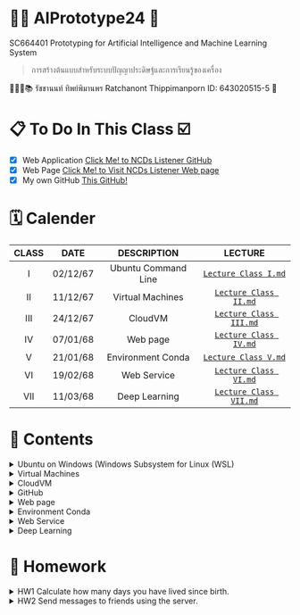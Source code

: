 # 🦾🤖 AIPrototype24 🦿
SC664401 Prototyping for Artificial Intelligence and Machine Learning System 
> การสร้างต้นแบบสําหรับระบบปัญญาประดิษฐ์และการเรียนรู้ของเครื่อง

👨🏻‍🎓📚 รัชชานนท์ ทิพย์พิมานพร Ratchanont Thippimanporn ID: 643020515-5 📝

# 📋 To Do In This Class ☑️
- [x] Web Application [Click Me! to NCDs Listener GitHub](https://github.com/MOOwuttichai/NCDs_Listener)
- [x] Web Page [Click Me! to Visit NCDs Listener Web page](https://ratchanontt.github.io/NCDsListenerWebpage/)
- [x] My own GitHub [This GitHub!](https://github.com/Ratchanontt/AIPrototype24/tree/main)

# 🗓️ Calender
|  CLASS  |    DATE    |      DESCRIPTION      |             LECTURE             | 
|:-------:|:----------:|:---------------------:|:-------------------------------:|
|   I     |  02/12/67  | Ubuntu Command Line   | [`Lecture Class I.md`](https://github.com/Ratchanontt/AIPrototype24/blob/main/Lecture%20Class%20I.md)  |
|   II    |  11/12/67  | Virtual Machines      | [`Lecture Class II.md`](https://github.com/Ratchanontt/AIPrototype24/blob/main/Lecture%20Class%20II.md) |
|   III   |  24/12/67  | CloudVM               | [`Lecture Class III.md`](https://github.com/Ratchanontt/AIPrototype24/blob/main/Lecture%20Class%20III.md)|
|   IV    |  07/01/68  | Web page              | [`Lecture Class IV.md`](https://github.com/Ratchanontt/AIPrototype24/blob/main/Lecture%20Class%20IV.md) |
|   V     |  21/01/68  | Environment Conda     | [`Lecture Class V.md`](https://github.com/Ratchanontt/AIPrototype24/blob/main/Lecture%20Class%20V.md)  |
|   VI    |  19/02/68  | Web Service           | [`Lecture Class VI.md`](https://github.com/Ratchanontt/AIPrototype24/blob/main/Lecture%20Class%20VI.md) |
|   VII   |  11/03/68  | Deep Learning         | [`Lecture Class VII.md`](https://github.com/Ratchanontt/AIPrototype24/blob/main/Lecture%20Class%20VII.pdf) |

# 📔 Contents
<details> 
  <summary> Ubuntu on Windows (Windows Subsystem for Linux (WSL) </summary>

# Command Line พื้นฐานบน Terminal
### 1. ระบุตำแหน่งปัจจุบันที่เราอยู่ในระบบ 
```
pwd
```
### 2. list ทุกๆ file/folder ที่อยู่ใน folder ปัจจุบัน 
``` 
ls
```
```
ls -l
```
```
ls -ltr #บอกรายละเอียดไฟล์อย่างละเอียด
```
### 3. สร้าง Folder
``` 
mkdir ชื่อของโฟลเดอร์
```
### 4. Change directory 
```
cd 
```
```
cd .. #ถอยกลับออกจากโฟลเดอร์ปัจจุบัน 1 ครั้ง
cd ../.. #ออกจากโฟลเดอร์ปัจจุบัน 2 ครั้ง
```
```
cd .xxx/yyy/zzz #เปลี่ยน directory แบบระบุปลายทาง
```
```
cd filename/ xxx #กรณีที่ชื่อไฟล์มี spacebar คั่น Ex. Class 4 ต้องพิมพ์ `cd Class/ 4`
```
### 5. Create file 
``` 
vi
vi {filename}  #สร้างและเปิดไฟล์
vi {filename.py} #python 
  #กด i เพื่อแก้ไข
  #กด esc + :wq (exit & save)
  #กด esc + :q! (exit but don't save)
```
### 6. Open file
```
cat filename #เวลาเราสั่งไม่จำเป็นต้องเข้าไปอยู่ใน folder นั้นๆ
```
### 7. Move file 
```
mv {ที่อยู่ต้นทางของ file/folder ที่ต้องการย้าย} {ที่อยู่ปลายทางที่ต้องการที่จะย้าย file/folder ไป}
mv file name .location
mv .xxxxx .zzzzzz #เป็นวิธีการเปลี่ยนชื่อรูปแบบหนึ่ง #Ex. mv ชื่อเก่า ชื่อใหม่
```
### 8. Copy file
```
cp {ที่อยู่ต้นทางของ file/folder ที่ต้องการคัดลอก} {ที่อยู่ปลายทางที่ต้องการที่จะคัดลอก file/folder ไป}
cp .zzzzzzz . #คัดลอกไฟล์มาที่โฟลเดอร์ปัจจุบัน
```
### 9. Manual page
```
man #ดูเอกสารคำสั่งและโปรแกรมต่าง ๆ ในรูปแบบ "หน้าคู่มือ" 
man ls #ใช้ดูรายการไฟล์ #ใช้ได้กับทุกคำสั่ง ที่เขาเขียน Instruction มาให้
```
### 10. Delete file
```
rm # ลบไฟล์
rm -r #.ให้มัน recursive ลบทุกไฟล์ที่มีอยู่ในโฟลเดอร์ เพื่อลบทั้งโฟลเดอร์
```
### 11. Check Systems Preference
```
htop #เอาไว้ดูว่ามี RAM อยู่เท่าไหร่ ดูการใช้งานของเครื่อง # ต้อง Install ก่อน
```

</details>

<details> 
  <summary> Virtual Machines </summary>

# Virtual Machine

### 1. การเข้า Server ด้วย `ssh ย่อมาจาก Secure Shell` `#คิดเหมือนเปลือกหอย ค่อยๆ หุ้ม ค่อยๆ เข้า`
```
ssh username@IPaddress
```

### 2. เพิ่ม `User` เพื่อนให้เข้า server ของเราได้
```
sudo adduser friendusername
```

### 3. ใช้ดูการเคลื่อนไหวใน server ของเรา
```
htop
```

### 4. ย้าย group
```
sudo usermod ชื่อเพื่อน ชื่อเรา #ชื่อเพื่อน = group ชื่อเรา = folder
```
```
sudo groups ชื่อเรา #เช็คว่ามีใครอยู่ใน server
```

### 5. เพิ่มเพื่อนให้เป็น SuperUser Do `sudo`
```
sudo adduser ชื่อเพื่อน sudo 
```

</details>

<details> 
  <summary> CloudVM </summary>

# Ubuntu on Cloud VM
## 1. Create VM 
เข้า Portal Azure >>> Education >>> VM >>> Create a virtual machine

## 2. Login & Logout
```
ssh username@IP #login
exit #logout /// จบ section
```

## 3. ออกจาก function ex. python
```
exit()
```

## 4. scp = secure copy 

- รูปแบบ
  ```
  scp {path ต้นทาง} {path ปลายทาง}
  ```

- ส่งไฟล์จากเครื่องเราไปบน Cloud (ต้องรันบนเครื่องเรา)
  ```
  scp ./xxx nnnt@IP:~/xxx/xxx/. Ex. scp ./testcode.py nnnt@4.221.171.101:~/code/.
  scp -r testfolder1/ nnnt@IP:~/nnnt/. # cp folder in PC to Cloud
  ```

- ดึงไฟล์จาก cloud มาเครื่องเรา (ต้องรันบนเครื่องเรา)
  ```
  scp nnnt@IP:/xxx/xxx/yyy.py /home/nnnt
  scp nnnt@4.221.171.101:/home/nnnt/code2/newtest.py /Users/macbookair # move file from folder name code2  on nnnt Cloud to PC
  ```

## 5. Session
```
screen -S {screen name} #สร้าง
```
```
screen -R #กระโดดกลับเข้่าไปที่ screen
```
- กด control A+D ออกจาก session
- กด control A+K+y ออกและลบ session
</details>

<details> 
  <summary> GitHub </summary>
  
  - Save code on github
  ```
  git clone https://github.com/Ratchanontt/AIPrototype24.git
  git add testcloudvm.py
  git commit -m "test cloud server"
  git push
  ```
  - Check Status
  ```
  git status
  ```
  - Setting owner Github (ทำครั้งเดียว)
  ```
  git config --global user.name "Ratchanontt"
  git config --global user.email "ratchanont.t@kkumail.com"
  ```

</details>

<details> 
  <summary> Web page </summary>

# Web
## การสร้างเว็บ มี 3 แบบ
- 1. **Web page** no function, only for looking information
  > เป็น web ที่เราเอาข้อมูลของเราใส่เข้าไป เพื่อให้คนอื่นเข้ามาดูข้อมูลของเรา  
- 2. **Web application** add server side project
  > ** Server side script** (ใช้ในการคิดคำนวณผลลัพทธ์)  
     >> Server side script เช่น Python (Flask package) : ทำให้ user run บน com ที่ไม่ต้องแรงมากได้เพราะมัน run บน  server และทำให้ code ของ dev ไม่หลุดไปไหน
- 3. **Web service** Server side script only
  > ใช้แค่ Server side script Python (Flask package)  เพราะไม่ได้ต้องการให้คนมาใช้
  > เป็น Back end ล้วนๆ ไม่มี front end

## HTTP Methods
### GET คนเห็นแล้วเปิดได้เลย
> GET Method:
- ใช้สำหรับการดึงข้อมูลจากเซิร์ฟเวอร์
- วิธีการนี้ไม่เปลี่ยนแปลงสถานะของเซิร์ฟเวอร์
- ข้อมูลที่ถูกส่งผ่าน GET จะรวมอยู่ใน URL ทำให้ผู้ใช้เปิดดูได้ง่าย เพียงแค่เปิด URL นั้น (อาจมีข้อจำกัดเรื่องขนาดและความปลอดภัย)
- เหมาะสำหรับการค้นหาข้อมูล, เปิดหน้าเว็บ หรือดึงข้อมูลที่ปลอดภัยต่อการเปิดเผย

### Post จับข้อความใส่มาแล้วส่งเลย เป็นการส่งข้อความของฟังก์ชันที่อยู่ข้างใน
> POST Method:
- ใช้สำหรับส่งข้อมูลไปยังเซิร์ฟเวอร์ เพื่อประมวลผล เช่น การส่งข้อมูลฟอร์ม, การอัพโหลดไฟล์, การสร้างหรือการเปลี่ยนแปลงข้อมูลเซิร์ฟเวอร์
- ข้อมูลที่ถูกส่งผ่าน POST จะอยู่ใน body ของคำขอ (request body) ทำให้สามารถส่งข้อมูลปริมาณมากได้และมีความปลอดภัยกว่าการแนบมากับ URL
- เหมาะสำหรับการส่งฟอร์มข้อมูล, การทำธุรกรรม, หรือการส่งข้อมูลที่ไม่ควรเปิดเผยใน URL

## Front End
### HTML (จัดรูปแบบหน้า)
- ```<DOCTYPE!>```
  > ส่วนที่ไม่ค่อยมีความสำคัญ เพียงแค่กำหนด
- ```<head>```
  > ส่วนที่เป็นหัวเว็บ ตัวอธิบายเว็บ คีย์เวิร์ดของเว็บ โลโก้ ส่วนที่ input สิ่งที่สำคัญๆ
- ```<body>```
  > ส่วนที่จะแสดงอยู่บนเว็บ

### CSS (ช่วย HTML ในการจัดหน้าให้สวยงาม)
- 1. Responsive web
  > เพิ่ม-ลด ขนาดของส่วนประกอบในหน้าเว็บ ตามเครื่องที่ใช้

- 2. Adaptive Web Design (AWD)
  > เว็บไซต์ประเภทนี้ใช้เลย์เอาต์แบบคงที่ที่ปรับไปตามขนาดหน้าจอที่กำหนดเป็นจุด ๆ (breakpoints) เว็บไซต์จะมีหลายเวอร์ชันที่ออกแบบมาสำหรับช่วงของขนาดหน้าจอเฉพาะ เช่น มือถือ แท็บเล็ต และเดสก์ท็อป ซึ่งแตกต่างจาก Responsive Design ที่เลย์เอาต์จะปรับโดยอัตโนมัติตามการย่อขยายของหน้าต่างเบราว์เซอร์

- 3. Static Web Design
  > เว็บไซต์นิ่ง (Static) มีเนื้อหาคงที่และแต่ละหน้าต้องออกแบบแบบแยกกัน ส่วนมากจะใช้ HTML และ CSS โดยไม่ต้องใช้ภาษาโปรแกรมฝั่งเซิร์ฟเวอร์ ทำให้เหมาะสำหรับเว็บไซต์ขนาดเล็กที่เนื้อหาไม่ค่อยเปลี่ยนแปลง

- 4. Dynamic Web Design
  > เว็บไซต์ไดนามิก (Dynamic) สามารถเปลี่ยนแปลงเนื้อหาได้ตามเงื่อนไขหรือเหตุการณ์ที่เกิดขึ้น เช่น การดึงและแสดงข้อมูลที่เปลี่ยนแปลงจากฐานข้อมูล ส่วนมากจะใช้ร่วมกับภาษาโปรแกรมฝั่งเซิร์ฟเวอร์ เช่น PHP, ASP.NET หรือ Java และฐานข้อมูล เช่น MySQL หรือ PostgreSQL

- 5. Single Page Application (SPA)
  > เป็นเว็บไซต์ที่โหลดหน้าเว็บเดียวและเปลี่ยนเนื้อหาภายในหน้านั้นโดยไม่ต้องรีโหลดหน้าทั้งหมด ส่วนมากจะใช้ JavaScript frameworks เช่น React, Angular หรือ Vue.js เพื่อให้การใช้งานที่ลื่นไหลและคล้ายแอปพลิเคชันบนมือถือ

- 6. Progressive Web App (PWA)
  > เป็นการผสมผสานระหว่างเว็บและโมบายแอปพลิเคชัน โดยเสนอลักษณะการทำงานที่คล้ายแอปมือถือ เช่น การเข้าถึงออฟไลน์ การแจ้งเตือนดัน และความสามารถในการติดตั้งบนอุปกรณ์มือถือ

- 7. Mobile-first Web Design
  > การออกแบบเว็บไซต์โดยเน้นที่การแสดงผลบนอุปกรณ์มือถือเป็นหลัก จากนั้นค่อยเพิ่มความซับซ้อนของเลย์เอาต์เมื่อหน้าจอใหญ่ขึ้น วิธีการนี้เน้นการให้ประสบการณ์ที่ดีที่สุดแก่ผู้ใช้บนมือถือก่อน

*แต่ละประเภทมีประโยชน์และความท้าทายที่แตกต่างกัน การเลือกประเภทที่จะใช้ควรพิจารณาจากวัตถุประสงค์ของเว็บไซต์และผู้ใช้งานเป้าหมายเป็นหลัก*

### JavaScript (ควบคุมการทำงาน การกดปุ่มของเครื่อง เพิ่มลูกเล่นให้กับหน้าเว็บ)
- เน้นการใช้งานบนฝั่งไคลเอนต์ (client-side) ของเว็บเบราว์เซอร์ ทำให้เว็บเพจสามารถตอบสนองต่อผู้ใช้และมีลักษณะการทำงานที่โต้ตอบได้ (interactive) มากขึ้น
- ใช้ในการพัฒนาเซิร์ฟเวอร์ (server-side) ผ่าน Node.js
- คุณสมบัติหลักของ JavaScript ได้แก่:
  > - Dynamic Typing: ไม่จำเป็นต้องระบุประเภทของข้อมูล (data type) เมื่อประกาศตัวแปร
  > - Prototype-based: การเขียนโปรแกรมเชิงวัตถุ (Object-Oriented Programming) ที่ใช้ต้นแบบเป็นพื้นฐาน
  > - Event-driven: รองรับการทำงานตามเหตุการณ์ (events) เช่น การคลิกเมาส์หรือการกรอกข้อมูล
  > - First-class Functions: สามารถใช้งานฟังก์ชันเป็นตัวแปร, ส่งผ่านฟังก์ชันไปยังฟังก์ชันอื่น และคืนค่าเป็นผลลัพธ์ได้

## Back End 
- ใช้ได้หลากหลายภาษา วิชานี้ใช้ Python เป็นหลัก

### Python
 Conda สามารถติดตั้งได้จาก
- **Miniconda** 👉 [https://docs.conda.io/en/latest/miniconda.html](https://docs.conda.io/en/latest/miniconda.html)
- **Anaconda** 👉 [https://www.anaconda.com/products/distribution](https://www.anaconda.com/products/distribution)

```sh
conda --version #ตรวจสอบว่าติดตั้งสำเร็จหรือไม่?
```

#### Python Main Function 
- [https://www.geeksforgeeks.org/python-main-function/](https://www.geeksforgeeks.org/python-main-function/)
> Main Function ใช้ควบคุม flow ของ program โดยลำดับการทำงานจะทำตาม Main fc
> ดังนั้น จึงจำเป็นต้องมี Main function เพื่อที่เวลาเริ่ม program จะได้รู้ว่าต้อง run อะไรก่อน โดยดูจาก main func

```python
# Python program to demonstrate 
# main() function 

print("Hello") 

# Defining main function 
def main(): 
	print("hey there")  // have only process

# Using the special variable 
# __name__ 
if __name__=="__main__": 
	main()
```
Output  
> Hello  
> hey there

#### การรับ input จากภายนอก  
- [Argparse](https://docs.python.org/3/library/argparse.html)
- ใช้สำหรับการประมวลผลและจัดการกับอาร์กิวเมนต์และพารามิเตอร์ที่ส่งเข้ามาในบรรทัดคำสั่ง (command line arguments)
- ช่วยให้สามารถสร้างโปรแกรมที่สามารถรับอาร์กิวเมนต์จากผู้ใช้ได้อย่างสะดวกและใช้งานง่าย
- code ที่ดี ถ้าเสร็จแล้วไม่ควรมาแก้ซ้ำๆ ถ้าจะแก้แค่ input เฉยๆ
- คุณสมบัติหลักของ argparse ได้แก่:
  > - การกำหนดอาร์กิวเมนต์ที่ง่ายดาย: นักพัฒนาสามารถกำหนดอาร์กิวเมนต์ที่โปรแกรมจะรองรับได้อย่างง่ายดาย ทั้งชนิดของข้อมูล (เช่น string, int, float) และค่าเริ่มต้น เป็นต้น
  > - มีการตรวจสอบข้อผิดพลาด: argparse จะตรวจสอบว่าผู้ใช้ได้ส่งอาร์กิวเมนต์ที่ถูกต้องตามที่โปรแกรมกำหนดหรือไม่ และสามารถแสดงข้อความแนะนำวิธีการใช้งานโปรแกรม (help message) ได้โดยอัตโนมัติ
  > - รองรับพารามิเตอร์แบบ positional และ optional: สามารถกำหนดอาร์กิวเมนต์ที่จำเป็นต้องมี (positional) และอาร์กิวเมนต์ที่มีหรือไม่มีก็ได้ (optional)
  > - สร้างคำอธิบายอัตโนมัติ: สามารถสร้างคำอธิบายการใช้งานโปรแกรมและอธิบายอาร์กิวเมนต์ต่าง ๆ ที่โปรแกรมรองรับได้อย่างอัตโนมัติ

```python
import argparse
import time

parser = argparse.ArgumentParser()
parser.add_argument('-t', "--time", default = 5)

args = parser.parse_args()
timet = int(args.time)
print(timet)

time.sleep(timet)
input("Press Enter to continue...")
time.sleep(timet)

print("Bye")
```

</details>

<details> 
  <summary> Environment Conda </summary>

## Install from...
- **Miniconda** 👉 [https://docs.conda.io/en/latest/miniconda.html](https://docs.conda.io/en/latest/miniconda.html)
- **Anaconda** 👉 [https://www.anaconda.com/products/distribution](https://www.anaconda.com/products/distribution)

```ssh
- conda --version #ตรวจสอบว่าติดตั้งสำเร็จหรือไม่?
```

## Manage Environment
```sh
- conda create --name {ชื่อ env} python = {versionที่ต้องการ} #สร้าง Environment ใหม่
- conda create -n myenv {name of packager}
- conda activate {ชื่อ env} #เข้าใช้งาน
- conda deactivate #เลิกใช้งาน
- conda remove --name ai_project --all #ลบ Environment
- conda install {ชื่อpackage}
```

## Install package
> อยู่ใน VM และเข้า env แล้ว
```sh
- conda install {envi name}
- conda install pandas
```
</details>

<details> 
  <summary> Web Service </summary>

# Web Service
> - มีหน้าที่ประมวลผลระหว่างโปรแกรม
> - รับมา แล้ว ส่งเครดิตไปให้ปลายทาง

## Web Service ทำงานอย่างไร?
1. ส่งคำขอ (Request): ระบบหนึ่งส่งข้อมูลไปหาอีกระบบผ่านเครือข่าย (เช่น อินเทอร์เน็ต)
2. ประมวลผล (Process): Web Service ฝั่งเซิร์ฟเวอร์รับคำขอแล้วจัดการ
3. ส่งผลลัพธ์กลับ (Response): เซิร์ฟเวอร์ตอบกลับมาด้วยข้อมูลที่ร้องขอ หรือแจ้งผลการทำงาน
   <img src="https://github.com/user-attachments/assets/8eeca293-6bf0-401b-9a74-3c5d7d49bd9d" width="60%">

# Web Service for Sending Messages
> เป็น Web Service ที่สามารถส่งข้อความระหว่างผู้ใช้ได้ โดยประกอบไปด้วย 2 ส่วนหลัก:

## 1. **สคริปต์ฝั่งผู้ใช้** [`call_web_service.py`](https://github.com/Ratchanontt/AIPrototype24/blob/main/call_web_service.py): 
> ช่วยให้ผู้ใช้ป้อนข้อความและเลือกผู้รับเพื่อส่งข้อความ
สคริปต์ฝั่งผู้ใช้จะติดต่อกับ API ฝั่งเซิร์ฟเวอร์เพื่อส่งข้อความ โดยมีขั้นตอนดังนี้:
- ผู้ใช้จะป้อนข้อความที่ต้องการส่ง
- ผู้ใช้สามารถเลือกผู้รับได้จาก IP Address
- ส่งข้อความที่เลือกไปยังเซิร์ฟเวอร์ผ่านคำขอ HTTP POST

สคริปต์จะส่งข้อมูลต่อไปนี้ไปยังเซิร์ฟเวอร์:
- `msg`: ข้อความที่ผู้ใช้ป้อน
- `ผู้รับ`: ชื่อของผู้รับข้อความ
- `ip`: ที่อยู่ IP ของผู้รับ
- `ผู้ส่ง`: ชื่อของผู้ส่งข้อความ

**Code**:
```python
import requests
import json

url = 'http://40.81.22.119:5006/simpleAPI'
myobj = {'msg':'Ratchanont'}

x = requests.post(url, data = json.dumps(myobj))
```

## 2. **API ฝั่งเซิร์ฟเวอร์** [`firstflask.py`](https://github.com/Ratchanontt/AIPrototype24/blob/main/firstflask.py): 
> รับข้อความจากผู้ใช้ บันทึกรายละเอียด และส่งคำตอบกลับไปยืนยันการรับข้อความ

**Code**:
```python
  @app.route('/simpleAPI',methods=['POST'])
  def web_service_API():

     payload = request.data.decode("utf-8")
     inmessage = json.loads(payload)

     print(inmessage)
    
     json_data = json.dumps({'y': 'received!'})
     return json_data
```
</details>

<details> 
  <summary> Deep Learning </summary>

# Deep Learning Overview
> - **Deep learning** คือ การเพิ่ม layers ให้สามารถเรียนรู้ได้เองอัตโนมัติ
> - Activation function ทำหน้าที่บีบค่า ไม่ให้ค่าเยอะจนโมเดลระเบิด
## 1. ลักษณะของ Neural Networks (Neural Networks Characteristics)
> - แรงบันดาลใจ: เลียนแบบการทำงานของสมองมนุษย์ในการเรียนรู้และแก้ปัญหา
> - องค์ประกอบ: ประกอบด้วยโหนด (neurons) ที่เชื่อมต่อกันเป็นชั้น (layers)
> - การเรียนรู้: เรียนรู้จากข้อมูลโดยการปรับค่าน้ำหนัก (weights) และค่าไบแอส (biases) ระหว่างโหนด
	<img src="https://github.com/user-attachments/assets/7e95a415-5c3c-43da-81ab-927a6ecfdd9c" width="40%">

## 2. พอร์เซปตรอน (Perceptron)
> - หน่วยพื้นฐาน: เป็นหน่วยประมวลผลพื้นฐานที่สุดของ Neural Network
> - การทำงาน: รับอินพุตหลายค่า, คูณด้วยน้ำหนัก (weights) แต่ละค่า, บวกด้วยไบแอส (bias), และส่งผ่านฟังก์ชันกระตุ้น (activation function) เพื่อให้ได้เอาต์พุต
> - ข้อจำกัด: สามารถแก้ปัญหาได้เฉพาะที่ linear separable เท่านั้น

## 3. Artificial Neural Network (ANN)
> - เครือข่ายประสาทเทียม: ประกอบด้วยหลายชั้นของพอร์เซปตรอน
> - Feedforward: ข้อมูลไหลไปข้างหน้าจากชั้นอินพุตไปยังชั้นเอาต์พุต
> - Backpropagation: ใช้ในการปรับค่าน้ำหนักและไบแอสโดยการคำนวณ gradient ของฟังก์ชัน loss
> - Activation Functions: เช่น Sigmoid, ReLU, Tanh ใช้เพื่อเพิ่มความซับซ้อนและทำให้ ANN สามารถแก้ปัญหา non-linear ได้
	<img src="https://github.com/user-attachments/assets/a28b4176-1a34-4839-9a92-39b108d8cf85" width="50%">

## 4. Convolutional Neural Networks (CNN)
> - ออกแบบมาสำหรับ: ประมวลผลข้อมูลที่มีโครงสร้างแบบ Grid เช่น รูปภาพ
> - Convolutional Layers: ใช้ฟิลเตอร์ (filters) ขนาดเล็กเลื่อนไปบนอินพุตเพื่อตรวจจับรูปแบบ (features)
> - Feature Maps: ผลลัพธ์จากการ convolution แสดงถึงการตอบสนองของฟิลเตอร์ต่อส่วนต่างๆ ของอินพุต
	<img src="https://github.com/user-attachments/assets/98c70796-9c77-4a91-bf83-65ca02962249" width="70%">

## 5. Max Pooling
> - การลดขนาด (Downsampling): ลดขนาดของ feature maps เพื่อลดจำนวนพารามิเตอร์และเพิ่มความทนทานต่อการเปลี่ยนแปลงเล็กน้อยในอินพุต
> - หลักการ: เลือกค่าสูงสุดจากแต่ละส่วนของ feature map

## 6. Fully Connected (FC) Layer
> - การเชื่อมต่อแบบเต็ม: ทุกโหนดในชั้น FC เชื่อมต่อกับทุกโหนดในชั้นก่อนหน้า
> - หน้าที่: ใช้ในการจำแนกประเภทหรือทำการทำนายขั้นสุดท้าย

## 7. Flatten Layer
> - การปรับรูปร่าง: แปลง feature maps จาก convolutional layers ให้เป็นเวกเตอร์ 1 มิติ เพื่อใช้เป็นอินพุตให้กับ fully connected layers

## 8. Stride
> - ระยะก้าว: ระยะที่ฟิลเตอร์เลื่อนไปในแต่ละครั้งระหว่างการ convolution
> - ผลกระทบ: ควบคุมขนาดของ output feature map

## 9. Batch Size
> - จำนวนข้อมูล: จำนวนตัวอย่างข้อมูลที่ใช้ในการคำนวณ gradient ในแต่ละ iteration
> - ผลกระทบ: มีผลต่อความเร็วในการเทรนและประสิทธิภาพของโมเดล

## 10. Dropout
> - เทคนิค Regularization: สุ่มปิดการทำงานของโหนดบางส่วนในระหว่างการเทรน
> - หน้าที่: ป้องกันการ overfitting โดยบังคับให้โมเดลเรียนรู้ features ที่ robust มากขึ้น
  <img src="https://github.com/user-attachments/assets/4ceaefd6-6d77-4553-9722-2c4f336f88aa" width="40%">

## 11. Freeze Layer
> - การตรึงชั้น: หยุดการปรับค่าน้ำหนักของบางชั้นในระหว่างการเทรน
> - การใช้งาน: มักใช้ในการ transfer learning เพื่อใช้ประโยชน์จากความรู้ที่โมเดลได้เรียนรู้มาแล้ว

## 12. Hierarchical Representations
> - การเรียนรู้ลำดับชั้น: CNN เรียนรู้ features ที่มีความซับซ้อนมากขึ้นในแต่ละชั้น
> - ตัวอย่าง: ชั้นแรกอาจเรียนรู้ขอบและมุม, ชั้นต่อมาเรียนรู้รูปร่าง, และชั้นสุดท้ายเรียนรู้ส่วนประกอบของวัตถุ
	<img src="https://github.com/user-attachments/assets/134e0602-6dd9-4737-aaf3-46599731be48" width="60%">

## 13. Epoch & Loss
> - Epoch: จำนวนรอบที่โมเดลได้เห็นข้อมูลทั้งหมดในการเทรน
> - Loss: ฟังก์ชันที่วัดความแตกต่างระหว่างผลลัพธ์ที่โมเดลทำนายกับค่าจริง
> - การเทรน: มีเป้าหมายเพื่อลดค่า loss โดยการปรับค่าน้ำหนักและไบแอส
> **ถ้า loss จากกราฟ Epoch ไม่ลดลง คือ ไม่ดี แสดงว่าอาจจะต้องแก้โค้ด**
> **ถ้า overfit ให้ดูว่า Epoch ที่เท่าไหร่ แล้วฝึกใหม่**

## Histogram of Colors
   <img src="https://github.com/user-attachments/assets/f77ff1a9-1096-4f75-9d25-5b86493d1e00" width=40%>

## Histogram of oriented gradients
   <img src="https://github.com/user-attachments/assets/c3fa5f03-b98d-4461-94c5-1f57a5d81a5b" width="40%">

## See more in 👉 [`Lecture Class VII.md`](https://github.com/Ratchanontt/AIPrototype24/blob/main/Lecture%20Class%20VII.pdf)
</details>

# 🏡 Homework
<details> 
  <summary> HW1 Calculate how many days you have lived since birth. </summary> 
👉 สามารถหาได้ด้วยว่าอีกกี่วันจะถึงวันเกิดของคุณ!

[myfirstpy.py](https://github.com/Ratchanontt/AIPrototype24/blob/main/myfirstpy.py)
  ```python
import argparse
from datetime import datetime

def parse_input():
    parser = argparse.ArgumentParser()

    def parse_date(date_str):
        return datetime.strptime(date_str, '%d/%m/%Y')

    parser.add_argument(
        '--bd',
        type=parse_date,
        required=True,
        help='Birthday of the user in format DD/MM/YYYY'
    )
    parser.add_argument(
        '--name',
        type=str,
        default='Ratchanont',
        help='Input the name of the person using the app'
    )

    args = parser.parse_args()
    return args

def printHello(who):
    print(f"Hello World, {who}!!")

def cal_todayVbd(bd):
    today = datetime.today()
    delta = bd - today
    return delta.days

if __name__ == "__main__":
    input_v = parse_input()
    print('This is my first .py file.')
    printHello(input_v.name)
    
    days_to_birthday = cal_todayVbd(input_v.bd)
    if days_to_birthday > 0:
        print(f'Your birthday is in {days_to_birthday} day(s) from today.')
    elif days_to_birthday == 0:
        print("Happy Birthday!")
    else:
        print(f'You have lived for {-days_to_birthday} day(s).')
  ```
</details>

<details> 
  <summary> HW2 Send messages to friends using the server. </summary> 
👉 สามารถเลือกส่งหาเพื่อนที่เคยบันทึก IP Address ไว้ได้ หรือเพิ่มเพื่อน และส่งข้อความหาคนที่ไม่มีในรายชื่อ
  
[`firstflask.py`](https://github.com/Ratchanontt/AIPrototype24/blob/main/firstflask.py) 
```python
from flask import Flask, render_template, request, render_template_string
import random
import json, jsonify

@app.route('/simpleAPI', methods=['POST'])
def simpleAPI():
    try:
        # รับข้อมูลจาก request
        payload = request.data.decode("utf-8")
        inmessage = json.loads(payload)

        # แสดงข้อมูลที่ได้รับใน log
        print("\n[INFO] ข้อมูลที่ได้รับจากผู้ใช้:")
        print(f"----------------------------")
        print(f"ข้อความที่ได้รับ: {inmessage.get('msg')}")
        print(f"ผู้ส่ง: {inmessage.get('ผู้ส่ง')}")
        print(f"ผู้รับ: {inmessage.get('ผู้รับ')}")
        print(f"IP ของผู้รับ: {inmessage.get('ip')}")
        print(f"----------------------------\n")

        # สร้างข้อมูลที่ต้องการส่งกลับ
        json_data = json.dumps({'y': 'received!'})

        # ส่งข้อมูลกลับไป
        return json_data, 200  # คืนค่า HTTP Status 200 เพื่อบอกว่า request สำเร็จ

    except Exception as e:
        # ในกรณีเกิดข้อผิดพลาด
        error_message = f"[ERROR] ข้อผิดพลาด: {str(e)}"
        print(error_message)

        # ส่งข้อผิดพลาดกลับไป
        return jsonify({'error': 'เกิดข้อผิดพลาดในการประมวลผลข้อมูล'}), 400

if __name__ == "__main__":  # run code
    app.run(host='0.0.0.0',debug=True,port=5006)
```
[`call_web_service.py`](https://github.com/Ratchanontt/AIPrototype24/blob/main/call_web_service.py)
```python
import requests
import json
import sqlite3

# สร้างหรือเชื่อมต่อกับฐานข้อมูล SQLite
# เพื่อเพิ่มเพื่อนและส่งข้อความหาคนที่ไม่มีในรายชื่อ
conn = sqlite3.connect('message_records.db')
cur = conn.cursor()

# สร้างตารางถ้ายังไม่มี
cur.execute('''
CREATE TABLE IF NOT EXISTS messages (
    id INTEGER PRIMARY KEY AUTOINCREMENT,
    sender TEXT,
    recipient TEXT,
    recipient_ip TEXT,
    message TEXT,
    status_code INTEGER,
    response_text TEXT
)
''')
conn.commit()

# URL ของ API
url = 'http://40.81.22.119:5006/simpleAPI'

# ป้อนข้อความจากผู้ใช้
msg = input("ป้อนข้อความที่คุณต้องการส่ง: ")

# เลือกคนที่ต้องการส่งข้อความ
print("\nคุณต้องการส่งข้อความหาใคร?:")
print("1. Guitar (IP: 104.43.58.161)")
print("2. Ploy (IP: 13.75.95.136)")
print("3. Nont (IP: 40.81.22.119)")
print("4. Moo (IP: 57.155.113.7)")
print("5. ระบุผู้รับใหม่")

choice = input("กรุณาระบุคนที่ต้องการส่ง: ")

# กำหนด IP และชื่อผู้รับตามตัวเลือก
if choice == '1':
    recipient = "Guitar"
    ip = "104.43.58.161"
elif choice == '2':
    recipient = "Ploy"
    ip = "13.75.95.136"
elif choice == '3':
    recipient = "Nont"
    ip = "40.81.22.119"
elif choice == '4':
    recipient = "Moo"
    ip = "57.155.113.7"
elif choice == '0':
    recipient = input("กรุณาป้อนชื่อผู้รับใหม่: ")
    ip = input("กรุณาป้อน IP Address ของผู้รับใหม่: ")
else:
    print("\n[ERROR] ตัวเลือกไม่ถูกต้อง! กรุณาเลือกตัวเลือกที่ถูกต้อง.")
    exit()

# ชื่อผู้ส่ง
sender = "nnnt" # ชื่อของเรา

# สร้าง dictionary สำหรับข้อมูลที่จะส่งไป
myobj = {
    'message_key': 'message_val',
    'msg': msg,  # ใช้ข้อความที่ผู้ใช้ป้อน
    'ผู้รับ': recipient,  # ชื่อผู้รับ
    'ip': ip,  # IP ของผู้รับ
    'ผู้ส่ง': sender  # ชื่อผู้ส่ง
}

# แสดงข้อมูลก่อนส่ง
print("\nกำลังส่งข้อความ... \n")
print(f"ข้อมูลที่ส่งไป: ")
print(f"----------------------------")
print(f"ผู้ส่ง: {sender}")
print(f"ผู้รับ: {recipient}")
print(f"IP ของผู้รับ: {ip}")
print(f"ข้อความที่ส่ง: {msg}")
print(f"----------------------------\n")

# ส่งคำขอ POST
try:
    response = requests.post(url, data=json.dumps(myobj), timeout=90)
    response.raise_for_status()
    print(f"การส่งข้อความสำเร็จ! คำตอบจาก API: {response.text}")
    status_code = response.status_code
    response_text = response.text
except requests.exceptions.HTTPError as errh:
    print("ข้อผิดพลาด HTTP:", errh)
    status_code = response.status_code if response else None
    response_text = str(errh)
except requests.exceptions.ConnectionError as errc:
    print("ข้อผิดพลาดการเชื่อมต่อ:", errc)
    status_code = None
    response_text = str(errc)
except requests.exceptions.Timeout as errt:
    print("ข้อผิดพลาด Timeout:", errt)
    status_code = None
    response_text = str(errt)
except requests.exceptions.RequestException as err:
    print("Oops: เกิดข้อผิดพลาดบางอย่าง", err)
    status_code = None
    response_text = str(err)

# บันทึกข้อมูลในฐานข้อมูล
cur.execute('''
INSERT INTO messages (sender, recipient, recipient_ip, message, status_code, response_text)
VALUES (?, ?, ?, ?, ?, ?)
''', (sender, recipient, ip, msg, status_code, response_text))
conn.commit()

# ปิดการเชื่อมต่อกับฐานข้อมูล
conn.close()
```

